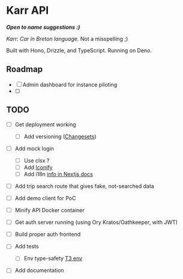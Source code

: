# Karr API

_**Open to name suggestions :)**_

_Karr: Car in Breton language._ Not a misspelling ;)

Built with Hono, Drizzle, and TypeScript. Running on Deno.

## Roadmap

- [ ] Admin dashboard for instance piloting
- [ ]

## TODO

- [ ] Get deployment working
    - [ ] Add versioning  ([Changesets](https://github.com/changesets/changesets))

- [ ] Add mock login
    - [ ] Use clsx ?
    - [ ] Add [Iconify](https://iconify.design/docs/iconify-icon/react.html)
    - [ ] Add i18n [info in Nextjs docs](https://nextjs.org/docs/pages/building-your-application/routing/internationalization)
- [ ] Add trip search route that gives fake, not-searched data
- [ ] Add demo client for PoC

- [ ] Minify API Docker container

- [ ] Get auth server running (using Ory Kratos/Oathkeeper, with JWT)
- [ ] Build proper auth frontend

- [ ] Add tests
    - [ ] Env type-safety [T3 env](https://env.t3.gg/docs/nextjs)
- [ ] Add documentation
